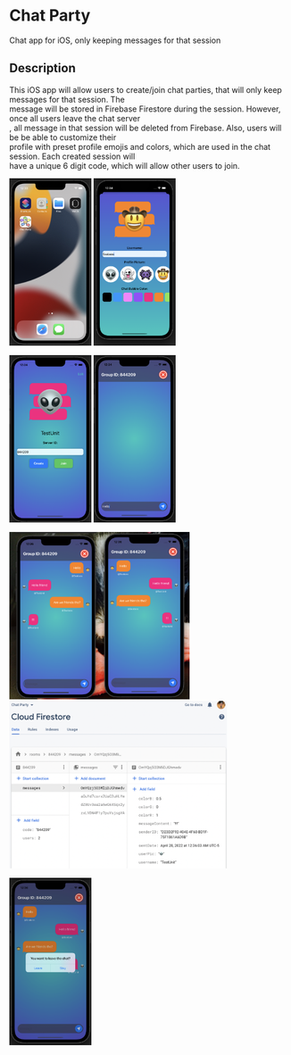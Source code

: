 # Chat Party
Chat app for iOS, only keeping messages for that session

## Description
This iOS app will allow users to create/join chat parties, that will only keep messages for that session. The<br />
message will be stored in Firebase Firestore during the session. However, once all users leave the chat server<br />
, all message in that session will be deleted from Firebase. Also, users will be be able to customize their<br />
profile with preset profile emojis and colors, which are used in the chat session. Each created session will<br />
have a unique 6 digit code, which will allow other users to join.

<img src="/Demo/App/home.png" width="147" height="300"> <img src="/Demo/App/profile.png" width="147" height="300">

<img src="/Demo/App/server.png" width="147" height="300"> <img src="/Demo/App/start.png" width="147" height="300">

<img src="/Demo/App/chat.png" width="323" height="300"> <img src="/Demo/App/chat-server.png" width="390" height="300">

<img src="/Demo/App/leave.png" width="147" height="300">
